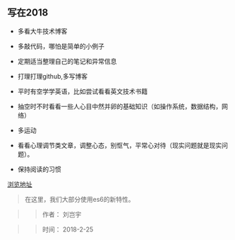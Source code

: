 ## 写在2018

* 多看大牛技术博客

* 多敲代码，哪怕是简单的小例子

* 定期适当整理自己的笔记和异常信息

* 打理打理github,多写博客

* 平时有空学学英语，比如尝试看看英文技术书籍

* 抽空时不时看看一些人心目中然并卵的基础知识（如操作系统，数据结构，网络）

* 多运动

* 看看心理调节类文章，调整心态，别怄气，平常心对待（现实问题就是现实问题）。

* 保持阅读的习惯




[浏览地址](https://liuqiyu.gitbooks.io/learner/content/)
> 在这里，我们大部分使用es6的新特性。

>> 作者： 刘岂宇

>> 时间： 2018-2-25

